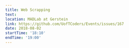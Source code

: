 ```yaml
---
title: Web Scrapping
text:  
location: MADLab at Gerstein
link: https://github.com/UofTCoders/Events/issues/167
date: 2018-08-02
startTime: '18:10'
endTime: '19:00'
---
```

